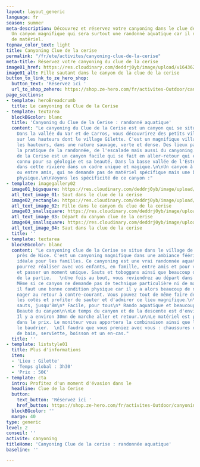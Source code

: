```yaml
---
layout: layout_generic
language: fr
season: summer
meta-description: Découvrez et réservez votre canyoning dans le clue de la cerise.
  Un canyon magnifique qui sera surtout une randonné aquatique car il n'y a pas besoin
  de matériel.
topnav_color_text: light
title: Canyoning Clue de la cerise
permalink: "/fr/ete/activites/canyoning-clue-de-la-cerise"
meta-title: Réservez votre canyoning du clue de la cerise
image01_href: https://res.cloudinary.com/deddrj0yb/image/upload/v1643629416/website/Canyoning%2006/GPTempDownload_2_o77y31.jpg
image01_alt: Fille sautant dans le canyon de la clue de la cerise
button_to_link_to_ze_hero_shop:
  button_text: 'Réservez ici '
  url_to_shop_zehero: https://shop.ze-hero.com/fr/activites-Outdoor/canyoning/17604-initiation-et-special-famille-canyoning-magnifique-et-sans-corde-clue-de-la-cerise-activite-ze-hero
page_sections:
- template: heroBreadcrumb
  title: Le canyoning de Clue de la Cerise
- template: textarea
  blockBGcolor: blanc
  title: 'Canyoning du Clue de la Cerise : randonné aquatique'
  content: "Le canyoning du Clue de la Cerise est un canyon qui se situe près de Nice.
    Dans la vallée du Var et de Carros, vous découvrirez des petits villages perchés
    sur les hauteurs dont le village Gilette. C'est un magnifique village situé dans
    les hauteurs, dans une nature sauvage, verte et dense. Des lieux parfaits pour
    la pratique de la randonnée, de l'escalade mais aussi du canyoning.  \nLe Clue
    de la Cerise est un canyon facile qui se fait en aller-retour qui est surtout
    connu pour sa géologie et sa beauté. Dans la basse vallée de l'Esteron, vous évoluerez
    dans cette rivière dans un cadre unique et magique.\n\nUn canyon à faire en famille
    ou entre amis, qui ne demande pas de matériel spécifique mais une bonne condition
    physique.\n\nVoyons les spécificité de ce canyon :"
- template: imagegallery02
  image01_bigsquare: https://res.cloudinary.com/deddrj0yb/image/upload/v1655476307/website/By%20Ze%20Hero%20Activity/GPTempDownload_1.jpg
  atl_text_image_01: Saut dans le clue de la cerise
  image02_rectangle: https://res.cloudinary.com/deddrj0yb/image/upload/v1655476307/website/By%20Ze%20Hero%20Activity/GPTempDownload_3.jpg
  atl_text_image_02: Fille dans le canyon du clue de la cerise
  image03_smallsquare: https://res.cloudinary.com/deddrj0yb/image/upload/v1655387608/website/By%20Ze%20Hero%20Activity/IMG_5305.jpg
  atl_text_image_03: Départ du canyon clue de la cerise
  image04_smallsquare: https://res.cloudinary.com/deddrj0yb/image/upload/v1655476307/website/By%20Ze%20Hero%20Activity/GPTempDownload_2.jpg
  atl_text_image_04: Saut dans la clue de la cerise
  title: ''
- template: textarea
  blockBGcolor: blanc
  content: "Le canyoning clue de la Cerise se situe dans le village de Gilette, tout
    près de Nice. C'est un canyoning magnifique dans une ambiance féérique qui sera
    idéale pour les familles. Ce canyoning est une vrai randonnée aquatique que vous
    pourrez réaliser avec vos enfants, en famille, entre amis et pour vous initier
    et passer un moment unique. Sauts et toboggans ainsi que beaucoup de nage seront
    de la partie.   \nUne fois au bout, vous reviendrez au départ dans le sens inverse.
    Même si ce canyon ne demande pas de technique particulière ni de matériel spécifique,
    il faut une bonne condition physique car il y a alors beaucoup de nage et il faut
    nager au retour à contre-courant. Vous pouvez tout de même faire des pauses sur
    les cotés et profiter de sauter et d'admirer ce lieu magnifique.\n\n* Plusieurs
    sauts, jusqu'8m\n* Facile, pour tous\n* Rando aquatique et beaucoup de nage\n*
    Beauté du canyon\n\nLe temps du canyon et de la descente est d'environ 2h à 3h.
    Il y a environ 30mn de marche aller et retour.\n\nLe matériel est pris en compte
    dans le prix. Le moniteur vous apportera la combinaison ainsi que le casque et
    le baudrier.  \nIl faudra que vous preniez avec vous : chaussures de sport, maillot
    de bain, serviette, boisson et un en-cas."
  title: ''
- template: liststyle01
  title: Plus d'informations
  item:
  - 'Lieu : Gilette'
  - 'Temps global : 3h30'
  - 'Prix : 50€'
- template: cta
  intro: Profitez d'un moment d'évasion dans le
  headline: Clue de la Cerise
  button:
    text_button: 'Réservez ici '
    href_button: https://shop.ze-hero.com/fr/activites-Outdoor/canyoning/17604-initiation-et-special-famille-canyoning-magnifique-et-sans-corde-clue-de-la-cerise-activite-ze-hero
  blockBGcolor: ''
  marge: 40
type: generic
level: 2
conseil: ''
activite: canyoning
titleHome: 'Canyoning Clue de la cerise : randonnée aquatique'
baseline: ''

---
```

